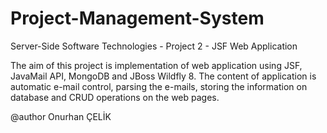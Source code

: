 # Project-Management-System
Server-Side Software Technologies - Project 2 - JSF Web Application

The aim of this project is implementation of web application using JSF, JavaMail API, MongoDB and JBoss Wildfly 8. 
The content of application is automatic e-mail control, parsing the e-mails, storing the information on database and CRUD operations on the web pages.

@author Onurhan ÇELİK
